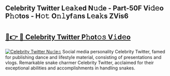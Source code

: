 ## Celebrity Twitter L𝚎a𝚔ed N𝚞𝚍e - Part-50F Vi𝚍𝚎o P𝚑𝚘tos - H𝚘𝚝 O𝚗𝚕yf𝚊ns L𝚎a𝚔s ZVis6

# <h2><a href="http://kf6ali.oniu.top/?m=Celebrity+Twitter">🔗👉 🔴 Celebrity Twitter P𝚑ot𝚘𝚜 V𝚒d𝚎o</a></h2>

[![Celebrity Twitter Nu𝚍e𝚜](https://i.imgur.com/0qMVB7G.gif)](http://kf6ali.oniu.top/?m=Celebrity+Twitter)
Social media personality Celebrity Twitter, famed for publishing dance and lifestyle material, consisting of presentations and vlogs. Remarkable snake charmer Celebrity Twitter, acclaimed for their exceptional abilities and accomplishments in handling snakes.  
